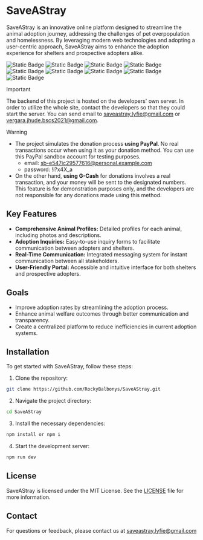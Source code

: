 # SaveAStray
SaveAStray is an innovative online platform designed to streamline the animal adoption journey, addressing the challenges of pet overpopulation and homelessness. By leveraging modern web technologies and adopting a user-centric approach, SaveAStray aims to enhance the adoption experience for shelters and prospective adopters alike.

![Static Badge](https://img.shields.io/badge/ReactJS-%231c1c1b?style=for-the-badge&logo=React&logoColor=%2300ffff) 
![Static Badge](https://img.shields.io/badge/MongoDB-%231c1c1b?style=for-the-badge&logo=MongoDB&logoColor=%2347A248) 
![Static Badge](https://img.shields.io/badge/NodeJS-%231c1c1b?style=for-the-badge&logo=Node.JS&logoColor=%235FA04E) 
![Static Badge](https://img.shields.io/badge/Express-%231c1c1b?style=for-the-badge&logo=EXPRESS&logoColor=WHITE) 
![Static Badge](https://img.shields.io/badge/Firebase-%231c1c1b?style=for-the-badge&logo=FIREBASE&logoColor=%23FFCA28)
![Static Badge](https://img.shields.io/badge/figma-%231c1c1b?style=for-the-badge&logo=Figma&logoColor=orange) 
![Static Badge](https://img.shields.io/badge/socket.io-%231c1c1b?style=for-the-badge&logo=socket.io&logoColor=white) 
![Static Badge](https://img.shields.io/badge/vercel-%231c1c1b?style=for-the-badge&logo=vercel&logoColor=white)
![Static Badge](https://img.shields.io/badge/ngrok-%231c1c1b?style=for-the-badge&logo=ngrok&logoColor=%233C84E1)

>[!IMPORTANT]
>The backend of this project is hosted on the developers' own server. In order to utilize the whole site, contact the developers so that they could start the server. You can send email to saveastray.lyfie@gmail.com or vergara.jhude.bscs2021@gmail.com.

>[!WARNING]
> - The project simulates the donation process **using PayPal**. No real transactions occur when using it as your donation method. You can use this PayPal sandbox account for testing purposes.
>     - email: sb-e547ic29577616@personal.example.com
>     - password: !i?x4X_a
> - On the other hand, **using G-Cash** for donations involves a real transaction, and your money will be sent to the designated numbers. This feature is for demonstration purposes only, and the developers are not responsible for any donations made using this method.

## Key Features
- **Comprehensive Animal Profiles:** Detailed profiles for each animal, including photos and descriptions.
- **Adoption Inquiries:** Easy-to-use inquiry forms to facilitate communication between adopters and shelters.
- **Real-Time Communication:** Integrated messaging system for instant communication between all stakeholders.
- **User-Friendly Portal:** Accessible and intuitive interface for both shelters and prospective adopters.

## Goals
- Improve adoption rates by streamlining the adoption process.
- Enhance animal welfare outcomes through better communication and transparency.
- Create a centralized platform to reduce inefficiencies in current adoption systems.

## Installation
To get started with SaveAStray, follow these steps:

1. Clone the repository:
``` bash
git clone https://github.com/RockyBalbonys/SaveAStray.git
```

2. Navigate the project directory:
``` bash
cd SaveAStray
```

3. Install the necessary dependencies:
```bash
npm install or npm i
```
4. Start the development server:
```bash
npm run dev
```

## License
SaveAStray is licensed under the MIT License. See the [LICENSE](https://github.com/RockyBalbonys/SaveAStray/tree/main?tab=MIT-1-ov-file) file for more information.

## Contact
For questions or feedback, please contact us at saveastray.lyfie@gmail.com

